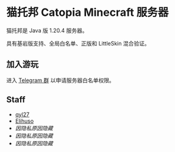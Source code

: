 # 猫托邦 Catopia Minecraft 服务器

猫托邦是 Java 版 1.20.4 服务器。

具有基岩版支持、全局白名单、正版和 LittleSkin 混合验证。



## 加入游玩

进入 [Telegram 群](https://t.me/+p5gxI6FkStgxMGM5) 以申请服务器白名单权限。



## Staff

- [qyl27](https://github.com/qyl27)
- [Elihuso](https://github.com/LS-KR)
- *因隐私原因隐藏*
- *因隐私原因隐藏*
- *因隐私原因隐藏*

